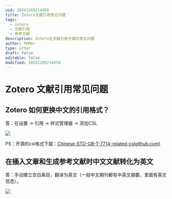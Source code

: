 ```yaml
---
uid: 20241209214450
title: Zotero文献引用常见问题
tags:
  - zotero
  - 文献引用
  - 参考文献
description: Zotero在文献引用方面的常见问题
author: PKMer
type: other
draft: false
editable: false
modified: 20241209214458
---
```


# Zotero 文献引用常见问题

## Zotero 如何更换中文的引用格式？

答：在设置 → 引用 → 样式管理器 → 添加CSL

![](https://cdn.pkmer.cn/images/20241209214601895.png!pkmer)

PS：开源的csl格式下载：[Chinese-STD-GB-T-7714-related-csl](https://github.com/redleafnew/Chinese-STD-GB-T-7714-related-csl)[github.com](http://github.com/)[)](https://github.com/redleafnew/Chinese-STD-GB-T-7714-related-csl)

## 在插入文章和生成参考文献时中文文献转化为英文

答：手动建立空白条目，翻译为英文（一般中文期刊都有中英文摘要，里面有英文信息）。

![](https://cdn.pkmer.cn/images/20241209214704693.png!pkmer)

